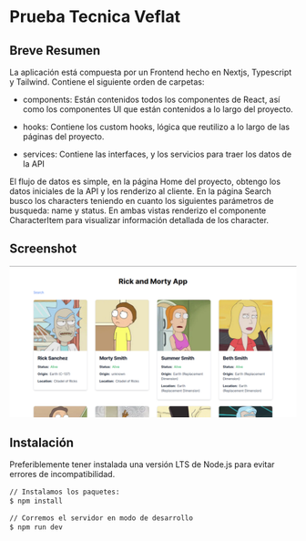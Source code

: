 # Prueba Tecnica Veflat
## Breve Resumen
La aplicación está compuesta por un Frontend hecho en Nextjs, Typescript y Tailwind. Contiene el siguiente orden de carpetas: 

- components: Están contenidos todos los componentes de React, así como los componentes UI que están contenidos a lo largo del proyecto.

- hooks: Contiene los custom hooks, lógica que reutilizo a lo largo de las páginas del proyecto.

- services: Contiene las interfaces, y los servicios para traer los datos de la API

El flujo de datos es simple, en la página Home del proyecto, obtengo los datos iniciales de la API y los renderizo al cliente. En la página Search busco los characters teniendo en cuanto los siguientes parámetros de busqueda: name y status. En ambas vistas renderizo el componente CharacterItem para visualizar información detallada de los character.

## Screenshot
![Screenshot](./public/app.png)

## Instalación
Preferiblemente tener instalada una versión LTS de Node.js para evitar errores de incompatibilidad.
```
// Instalamos los paquetes:
$ npm install
```
```
// Corremos el servidor en modo de desarrollo
$ npm run dev
```